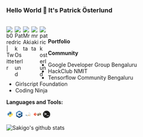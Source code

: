 ### Hello World 👋 It's Patrick Österlund

<br/>


<a href="https://twitter.com/b0red">
<img align="left" alt="b0red | Twitter" width="22px" src="https://cdn.jsdelivr.net/npm/simple-icons@v3/icons/twitter.svg" />
</a>
<a href="https://www.linkedin.com/in/patrickosterlund/">
<img align="left" alt="Patrick Osterlund" width="22px" src="https://cdn.jsdelivr.net/npm/simple-icons@v3/icons/linkedin.svg" />
</a>
<a href="https://www.instagram.com/mrakita/">
<img align="left" alt="MrAkita" width="22px" src="https://cdn.jsdelivr.net/npm/simple-icons@v3/icons/instagram.svg" />
</a>
<a href="https://500px.com/p/mrakita?view=photos"/>
<img align="left" alt="mrakita" width=22px" src="https://cdn.jsdelivr.net/npm/simple-icons@3.13.0/icons/500px.svg" />
</a>
<a href="facebook.com">
<img align="left" alt="patrick osterlund" width=22px" src=" https://cdn.jsdelivr.net/npm/simple-icons@3.13.0/icons/facebook.svg" />
</a>
<br />

**Portfolio**

**Community**
- Google Developer Group Bengaluru
- HackClub NMIT
- Tensorflow Community Bengaluru
- Girlscript Foundation
- Coding Ninja

**Languages and Tools:**


<code><img height="20" src="https://raw.githubusercontent.com/github/explore/80688e429a7d4ef2fca1e82350fe8e3517d3494d/topics/python/python.png"></code>
<code><img height="20" src="https://raw.githubusercontent.com/github/explore/80688e429a7d4ef2fca1e82350fe8e3517d3494d/topics/cpp/cpp.png"></code>
<code><img height="20" src="https://raw.githubusercontent.com/github/explore/80688e429a7d4ef2fca1e82350fe8e3517d3494d/topics/mysql/mysql.png"></code>
<code><img height="20" src="https://raw.githubusercontent.com/github/explore/80688e429a7d4ef2fca1e82350fe8e3517d3494d/topics/git/git.png"></code>
<code><img height="20" src="https://raw.githubusercontent.com/github/explore/80688e429a7d4ef2fca1e82350fe8e3517d3494d/topics/terminal/terminal.png"></code>

![Sakigo's github stats](https://github-readme-stats.vercel.app/api?username=sakigo9&show_icons=true&hide_border=true)
